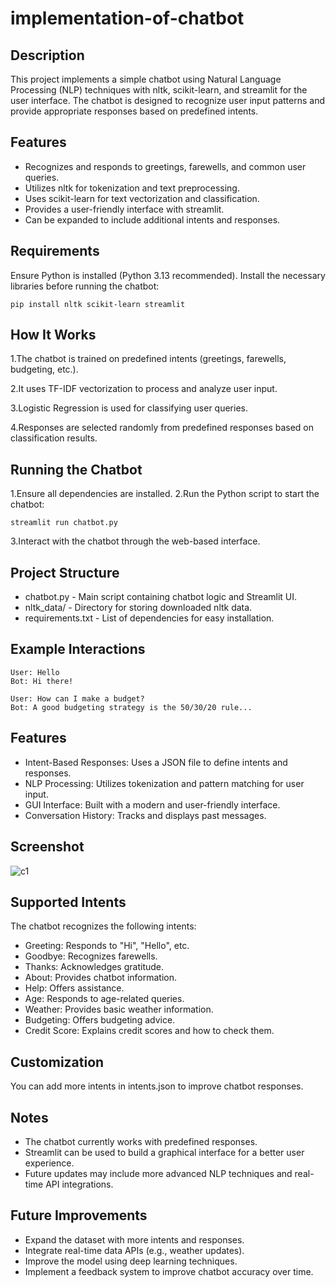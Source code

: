 # implementation-of-chatbot
## Description
This project implements a simple chatbot using Natural Language Processing (NLP) techniques with nltk, scikit-learn, and streamlit for the user interface. The chatbot is designed to recognize user input patterns and provide appropriate responses based on predefined intents.
## Features
* Recognizes and responds to greetings, farewells, and common user queries.
* Utilizes nltk for tokenization and text preprocessing.
* Uses scikit-learn for text vectorization and classification.
* Provides a user-friendly interface with streamlit.
* Can be expanded to include additional intents and responses.
## Requirements
Ensure Python is installed (Python 3.13 recommended). Install the necessary libraries before running the chatbot:
```
pip install nltk scikit-learn streamlit
```
## How It Works
1.The chatbot is trained on predefined intents (greetings, farewells, budgeting, etc.).

2.It uses TF-IDF vectorization to process and analyze user input.

3.Logistic Regression is used for classifying user queries.

4.Responses are selected randomly from predefined responses based on classification results.

## Running the Chatbot
1.Ensure all dependencies are installed.
2.Run the Python script to start the chatbot:
```
streamlit run chatbot.py
```
3.Interact with the chatbot through the web-based interface.
## Project Structure
* chatbot.py - Main script containing chatbot logic and Streamlit UI.
* nltk_data/ - Directory for storing downloaded nltk data.
* requirements.txt - List of dependencies for easy installation.
## Example Interactions
```
User: Hello
Bot: Hi there!

User: How can I make a budget?
Bot: A good budgeting strategy is the 50/30/20 rule...
```
## Features

* Intent-Based Responses: Uses a JSON file to define intents and responses.
* NLP Processing: Utilizes tokenization and pattern matching for user input.
* GUI Interface: Built with a modern and user-friendly interface.
* Conversation History: Tracks and displays past messages.
## Screenshot

![c1](https://github.com/user-attachments/assets/48d8dcba-c1ea-4709-9773-6b57b50de950)

## Supported Intents
The chatbot recognizes the following intents:

* Greeting: Responds to "Hi", "Hello", etc.
* Goodbye: Recognizes farewells.
* Thanks: Acknowledges gratitude.
* About: Provides chatbot information.
* Help: Offers assistance.
* Age: Responds to age-related queries.
* Weather: Provides basic weather information.
* Budgeting: Offers budgeting advice.
* Credit Score: Explains credit scores and how to check them.

## Customization
You can add more intents in intents.json to improve chatbot responses.
## Notes
* The chatbot currently works with predefined responses.
* Streamlit can be used to build a graphical interface for a better user experience.
* Future updates may include more advanced NLP techniques and real-time API integrations.
## Future Improvements
* Expand the dataset with more intents and responses.
* Integrate real-time data APIs (e.g., weather updates).
* Improve the model using deep learning techniques.
* Implement a feedback system to improve chatbot accuracy over time.
